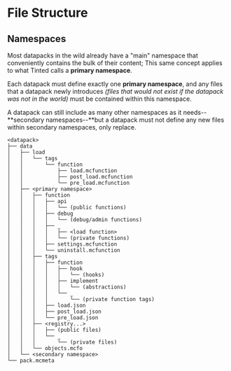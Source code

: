 # File Structure

## Namespaces

Most datapacks in the wild already have a "main" namespace that conveniently contains the bulk of their content; This same concept applies to what Tinted calls a **primary namespace**.

Each datapack must define exactly one **primary namespace**, and any files that a datapack newly introduces _(files that would not exist if the datapack was not in the world)_ must be contained within this namespace.

A datapack can still include as many other namespaces as it needs--**secondary namespaces--**but a datapack must not define any new files within secondary namespaces, only replace.



```
<datapack>
├── data
│   ├── load
│   │   └── tags
│   │       └── function
│   │           ├── load.mcfunction
│   │           ├── post_load.mcfunction
│   │           └── pre_load.mcfunction
│   ├── <primary namespace>
│   │   ├── function
│   │   │   ├── api
│   │   │   │   └── (public functions)
│   │   │   ├── debug
│   │   │   │   └── (debug/admin functions)
│   │   │   ├── _
│   │   │   │   ├── <load function>
│   │   │   │   └── (private functions)
│   │   │   ├── settings.mcfunction
│   │   │   └── uninstall.mcfunction
│   │   ├── tags
│   │   │   ├── function
│   │   │   │   ├── hook
│   │   │   │   │   └── (hooks)
│   │   │   │   ├── implement
│   │   │   │   │   └── (abstractions)
│   │   │   │   └── _
│   │   │   │       └── (private function tags)
│   │   │   ├── load.json
│   │   │   ├── post_load.json
│   │   │   └── pre_load.json
│   │   ├── <registry...>
│   │   │   ├── (public files)
│   │   │   └── _
│   │   │       └── (private files)
│   │   └── objects.mcfo
│   └── <secondary namespace>
└── pack.mcmeta
```



